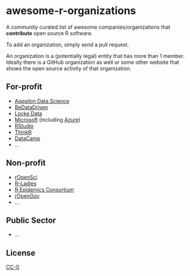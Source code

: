 # awesome-r-organizations
A community curated list of awesome companies/organizations that **contribute** open source R software. 

To add an organization, simply send a pull request. 

An organization is a (potentially legal) entity that has more than 1 member. Ideally there is a GitHub organization as well or some other website that shows the open source activity of that organization.

## For-profit

* [Appsilon Data Science](https://github.com/Appsilon)
* [BeDataDriven](https://github.com/bedatadriven)
* [Locke Data](https://github.com/lockedata)
* [Microsoft](https://github.com/Microsoft) (including [Azure](https://github.com/Azure/))
* [RStudio](https://github.com/rstudio)
* [ThinkR](https://github.com/ThinkRstat)
* [DataCamp](https://github.com/datacamp/)
* ...

## Non-profit

* [rOpenSci](https://github.com/ropensci)
* [R-Ladies](https://github.com/rladies)
* [R Epidemics Consortium](https://github.com/reconhub)
* [rOpenGov](https://github.com/rOpenGov)
* ...

## Public Sector

* ...

## License

[CC-0](https://creativecommons.org/publicdomain/zero/1.0/)
